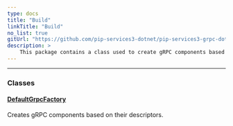 ```yaml
---
type: docs
title: "Build"
linkTitle: "Build"
no_list: true
gitUrl: "https://github.com/pip-services3-dotnet/pip-services3-grpc-dotnet"
description: >
    This package contains a class used to create gRPC components based on their descriptors. [gRPC](https://grpc.io/) is a high performance, open source universal RPC framework that can run in any enviroment. 
---
```

---

<div class="module-body"> 

### Classes

#### [DefaultGrpcFactory](default_grpc_factory)
Creates gRPC components based on their descriptors.


</div>


